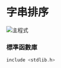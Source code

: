 # 字串排序
![主程式](https://github.com/uciz16470/2020cce/blob/gh-pages/0409/07460303W7-2.PNG)

### 標準函數庫
```c
include <stdlib.h>
```

